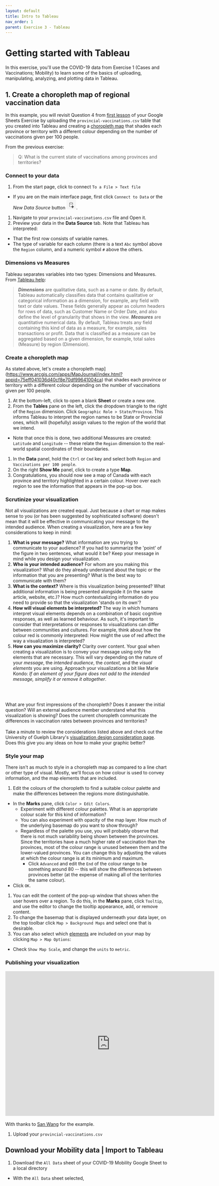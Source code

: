 ```yaml
---
layout: default
title: Intro to Tableau
nav_order: 1
parent: Exercise 3 - Tableau
---
```


# Getting started with Tableau
In this exercise, you'll use the COVID-19 data from Exercise 1 (Cases and Vaccinations; Mobility) to learn some of the basics of uploading, manipulating, analyzing, and plotting data in Tableau. 

## 1. Create a choropleth map of regional vaccination data 

In this example, you will revisit Question 4 from [first lesson](google-sheets1) of your Google Sheets Exercise by uploading the ```provincial-vaccinations.csv``` table that you created into Tableau and creating a [choropleth map](https://www.arcgis.com/apps/MapJournal/index.html?appid=75eff041036d40cf8e70df99641004ca) that shades each province or territory with a different colour depending on the number of vaccinations given per 100 people.

From the previous exercise: 
> Q: What is the current state of vaccinations among provinces and territories?  

### Connect to your data
1. From the start page, click to connect ```To a File > Text file```
  - If you are on the main interface page, first click ```Connect to Data``` or the *New Data Source* button ![Tableau new data source button icon](assets/img/new-data-source.png). 
1. Navigate to your ```provincial-vaccinations.csv``` file and Open it. 
1. Preview your data in the **Data Source** tab. Note that Tableau has interpreted: 
  - That the first row consists of variable names.
  - The type of variable for each column (there is a text ```Abc``` symbol above the ```Region``` column, and a numeric symbol ```#``` above the others. 
  
### Dimensions vs Measures
Tableau separates variables into two types: Dimensions and Measures. From [Tableau help](https://help.tableau.com/current/guides/get-started-tutorial/en-us/get-started-tutorial-drag.htm):
> ***Dimensions*** are qualitative data, such as a name or date. By default, Tableau automatically classifies data that contains qualitative or categorical information as a dimension, for example, any field with text or date values. These fields generally appear as column headers for rows of data, such as Customer Name or Order Date, and also define the level of granularity that shows in the view.
> ***Measures*** are quantitative numerical data. By default, Tableau treats any field containing this kind of data as a measure, for example, sales transactions or profit. Data that is classified as a measure can be aggregated based on a given dimension, for example, total sales (Measure) by region (Dimension).

### Create a choropleth map 
As stated above, let's create a choropleth map](https://www.arcgis.com/apps/MapJournal/index.html?appid=75eff041036d40cf8e70df99641004ca) that shades each province or territory with a different colour depending on the number of vaccinations given per 100 people.
1. At the bottom-left, click to open a blank **Sheet** or create a new one. 
1. From the **Tables** pane on the left, click the dropdown triangle to the right of the ```Region``` dimension. Click ```Geographic Role > State/Province```. This informs Tableau to interpret the region names to be State or Provincial ones, which will (hopefully) assign values to the region of the world that we intend.
  - Note that once this is done, two additional Measures are created: ```Latitude``` and ```Longitude``` -- these relate the ```Region``` dimension to the real-world spatial coordinates of their boundaries.
1. In the **Data** panel, hold the ```Ctrl``` or ```Cmd``` key and select both ```Region``` and ```Vaccinations per 100 people```.
1. On the right **Show Me** panel, click to create a type **Map**. 
1. Congratulations, you should now see a map of Canada with each province and territory highlighted in a certain colour. Hover over each region to see the information that appears in the pop-up box. 

### Scrutinize your visualization
Not all visualizations are created equal. Just because a chart or map makes sense to you (or has been suggested by sophisticated software) doesn't mean that it will be effective in communicating your message to the intended audience. When creating a visualization, here are a few key considerations to keep in mind:
1. **What is your message?** What information are you trying to communicate to your audience? If you had to summarize the 'point' of the figure in two sentences, what would it be? Keep your message in mind while you design your visualization. 
1. **Who is your intended audience?** For whom are you making this visualization? What do they already understand about the topic or the information that you are presenting? What is the best way to communicate with them?
1. **What is the context?** Where is this visualization being presented? What additional information is being presented alongside it (in the same article, website, etc.)? How much contextualizing information do you need to provide so that the visualization 'stands on its own'?
1. **How will visual elements be interpreted?** The way in which humans interpret visual elements depends on a combination of basic cognitive responses, as well as learned behaviour. As such, it's important to consider that interpretations or responses to visualizations can differ between communities and cultures. For example, think about how the colour red is commonly interpreted: How might the use of red affect the way a visualization is interpreted? 
1. **How can you maximize clarity?** Clarity over content. Your goal when creating a visualization is to convey your message using only the elements that are necessary. This will vary depending on the nature of your *message*, the *intended audience*, the *context*, and the *visual elements* you are using. Approach your visualizations a bit like Marie Kondo: *If an element of your figure does not add to the intended message, simplify it or remove it altogether*. 
<br>
<br>

What are your first impressions of the choropleth? Does it answer the initial question? Will an external audience member understand what this visualization is showing? Does the current choropleth communicate the differences in vaccination rates between provinces and territories?  
<br>
Take a minute to review the considerations listed above and check out the University of Guelph Library's [visualization design consideration page](https://guides.lib.uoguelph.ca/c.php?g=700755&p=4976239). Does this give you any ideas on how to make your graphic better? 

### Style your map
There isn't as much to style in a choropleth map as compared to a line chart or other type of visual. Mostly, we'll focus on how colour is used to convey information, and the map elements that are included. 
1. Edit the colours of the choropleth to find a suitable colour palette and make the differences between the regions more distinguishable.
  - In the **Marks** pane, click ```Color > Edit Colors```.
    - Experiment with different colour palettes. What is an appropriate colour scale for this kind of information?
	- You can also experiment with opacity of the map layer. How much of the underlying basemap do you want to show through? 
    - Regardless of the palette you use, you will probably observe that there is not much variability being shown between the provinces. Since the territories have a much higher rate of vaccination than the provinces, most of the colour range is unused between them and the lower-valued provinces. You can change this by adjusting the values at which the colour range is at its minimum and maximum. 
      - Click ```Advanced``` and edit the ```End``` of the colour range to be something around 80 -- this will show the differences between provinces better (at the expense of making all of the territories the same colour). 
  - Click ```OK```.
1. You can edit the content of the pop-up window that shows when the user hovers over a region. To do this, in the **Marks** pane, click ```Tooltip```, and use the editor to change the tooltip appearance, add, or remove content.
1. To change the basemap that is displayed underneath your data layer, on the top toolbar click ```Map > Background Maps``` and select one that is desirable. 
1. You can also select which [elements](https://www.gislounge.com/whats-in-a-map/) are included on your map by clicking ```Map > Map Options```:
  - Check ```Show Map Scale```, and change the ```units``` to ```metric```. 

### Publishing your visualization


<iframe seamless frameborder="0" src="https://public.tableau.com/views/vax-rates/Dashboard1?:embed=yes&:display_count=yes&:showVizHome=no" width = '650' height = '450' scrolling='no'></iframe> 

With thanks to [San Wang](https://san-wang.github.io/blog/Embed-Tableau-dashboard-into-github-page-post/) for the example. 


1. Upload your ```provincial-vaccinations.csv```


  


## Download your Mobility data | Import to Tableau
1. Download the ```All Data``` sheet of your COVID-19 Mobility Google Sheet to a local directory
  - With the ```All Data``` sheet selected, 

